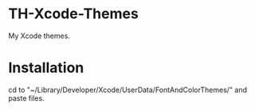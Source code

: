 # TH-Xcode-Themes
My Xcode themes.

# Installation

cd to "~/Library/Developer/Xcode/UserData/FontAndColorThemes/" and paste files.
